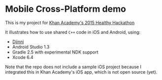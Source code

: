 # Mobile Cross-Platform demo

This is my project for [Khan Academy's 2015 Healthy Hackathon](http://healthyhackathon.khanacademy.org)

It illustrates how to use shared `C++` code in iOS and Android, using:
- [Djinni](https://github.com/dropbox/djinni)
- Android Studio 1.3
- Gradle 2.5 with experimental NDK support
- Xcode 6.4

Note that the repo does not include a sample iOS project because I integrated this in Khan Academy's iOS app, which is not open source (yet).
